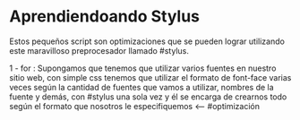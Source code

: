 Aprendiendoando Stylus
======================

Estos pequeños script son optimizaciones que se pueden lograr utilizando este maravilloso preprocesador llamado #stylus.

1 - for : Supongamos que tenemos que utilizar varios fuentes en nuestro sitio web, con simple css tenemos que utilizar el formato de font-face varias veces según la cantidad de fuentes que vamos a utilizar, nombres de la fuente y demás, con #stylus una sola vez y él se encarga de crearnos todo según el formato que nosotros le especifiquemos <-- #optimización

